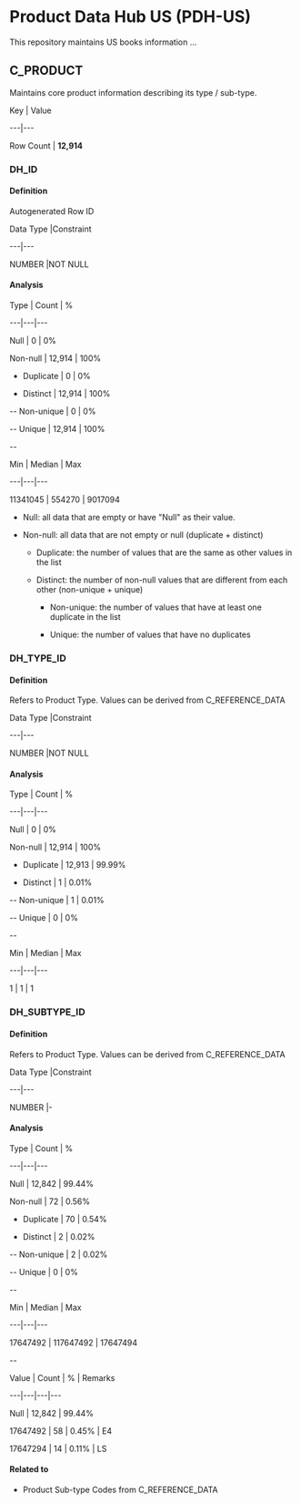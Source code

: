 # Product Data Hub US (PDH-US)



This repository maintains US books information ...



## C_PRODUCT



Maintains core product information describing its type / sub-type.



Key | Value

---|---

Row Count | **12,914**



### DH_ID 



#### Definition

Autogenerated Row ID



Data Type |Constraint 

---|---

NUMBER |NOT NULL



#### Analysis



Type | Count | %

---|---|---

Null | 0 | 0%

Non-null | 12,914 | 100%

- Duplicate | 0 | 0%

- Distinct | 12,914 | 100%

-- Non-unique | 0 | 0%

-- Unique | 12,914 | 100%

--



Min | Median | Max

---|---|---

11341045 | 554270 | 9017094



* Null: all data that are empty or have "Null" as their value.

* Non-null: all data that are not empty or null (duplicate + distinct)

  * Duplicate: the number of values that are the same as other values in the list

  * Distinct: the number of non-null values that are different from each other (non-unique + unique)

    * Non-unique: the number of values that have at least one duplicate in the list

    * Unique: the number of values that have no duplicates





### DH_TYPE_ID



#### Definition

Refers to Product Type. Values can be derived from C_REFERENCE_DATA



Data Type |Constraint 

---|---

NUMBER |NOT NULL



#### Analysis



Type | Count | %

---|---|---

Null | 0 | 0%

Non-null | 12,914 | 100%

- Duplicate | 12,913 | 99.99%

- Distinct | 1 | 0.01%

-- Non-unique | 1 | 0.01%

-- Unique | 0 | 0%

--



Min | Median | Max

---|---|---

1 | 1 | 1





### DH_SUBTYPE_ID

#### Definition

Refers to Product Type. Values can be derived from C_REFERENCE_DATA



Data Type |Constraint 

---|---

NUMBER |-



#### Analysis



Type | Count | %

---|---|---

Null | 12,842 | 99.44%

Non-null | 72 | 0.56%

- Duplicate | 70 | 0.54%

- Distinct | 2 | 0.02%

-- Non-unique | 2 | 0.02%

-- Unique | 0 | 0%

--



Min | Median | Max

---|---|---

17647492 | 117647492 | 17647494

--

Value | Count | % | Remarks

---|---|---|---

Null | 12,842 | 99.44%

17647492 | 58 | 0.45% | E4

17647294 | 14 | 0.11% | LS



#### Related to



* Product Sub-type Codes from C_REFERENCE_DATA


